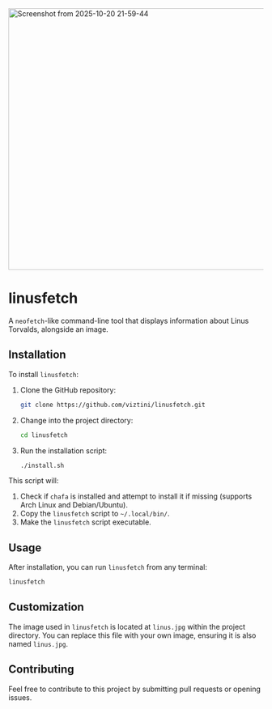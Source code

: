 <img width="1015" height="517" alt="Screenshot from 2025-10-20 21-59-44" src="https://github.com/user-attachments/assets/dd7db8fd-f5ab-4fff-8d2d-ac071d14f029" />

# linusfetch

A `neofetch`-like command-line tool that displays information about Linus Torvalds, alongside an image.

## Installation

To install `linusfetch`:

1.  Clone the GitHub repository:
    ```bash
    git clone https://github.com/viztini/linusfetch.git
    ```
2.  Change into the project directory:
    ```bash
    cd linusfetch
    ```
3.  Run the installation script:
    ```bash
    ./install.sh
    ```

This script will:

1.  Check if `chafa` is installed and attempt to install it if missing (supports Arch Linux and Debian/Ubuntu).
2.  Copy the `linusfetch` script to `~/.local/bin/`.
3.  Make the `linusfetch` script executable.

## Usage

After installation, you can run `linusfetch` from any terminal:

```bash
linusfetch
```

## Customization

The image used in `linusfetch` is located at `linus.jpg` within the project directory. You can replace this file with your own image, ensuring it is also named `linus.jpg`.

## Contributing

Feel free to contribute to this project by submitting pull requests or opening issues.
